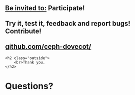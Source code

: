 <!-- .slide: data-state="normal" id="call-to-action" data-menu-title="Call to action" -->
<div class="call-to-action">
    <h2 class="inside">
        <br />
        <br />
        <u><b>Be invited to:</u></b> Participate! <br />
        <br>
        Try it, test it, feedback and report bugs! <br />
        Contribute! <br />
        <br>
        <a href="http://github.com/ceph-dovecot/">github.com/ceph-dovecot/</a>
    </h2>

    <h2 class="outside">
        <br>Thank you.
    </h2>
</div>


<!-- .slide: data-state="section-break" data-menu-title="Q & A" id="Q-and-A" -->
# Questions?


<!-- .slide: data-menu-title="License" data-background-image="images/by-sa.svg" data-background-size="75%" -->
